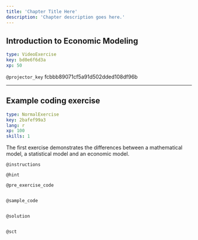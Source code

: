 ```yaml
---
title: 'Chapter Title Here'
description: 'Chapter description goes here.'
---
```


## Introduction to Economic Modeling

```yaml
type: VideoExercise
key: bd0e6f6d3a
xp: 50
```

`@projector_key`
fcbbb89071cf5a91d502dded108df96b

---

## Example coding exercise

```yaml
type: NormalExercise
key: 2bafef99a3
lang: r
xp: 100
skills: 1
```

The first exercise demonstrates the differences between a mathematical model, a statistical model and an economic model.

`@instructions`


`@hint`


`@pre_exercise_code`
```{r}

```

`@sample_code`
```{r}

```

`@solution`
```{r}

```

`@sct`
```{r}

```
